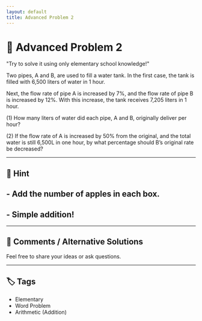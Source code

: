 ```yaml
---
layout: default
title: Advanced Problem 2
---
```


# 🧮 Advanced Problem 2

"Try to solve it using only elementary school knowledge!"

Two pipes, A and B, are used to fill a water tank.
In the first case, the tank is filled with 6,500 liters of water in 1 hour.

Next, the flow rate of pipe A is increased by 7%, and the flow rate of pipe B is increased by 12%.
With this increase, the tank receives 7,205 liters in 1 hour.

(1) How many liters of water did each pipe, A and B, originally deliver per hour?

(2) If the flow rate of A is increased by 50% from the original, and the total water is still 6,500L in one hour,
by what percentage should B’s original rate be decreased?

---

## 📝 Hint

## - Add the number of apples in each box.
## - Simple addition!

---

## 💬 Comments / Alternative Solutions

Feel free to share your ideas or ask questions.

---

## 🏷 Tags

- Elementary 
- Word Problem  
- Arithmetic (Addition)
